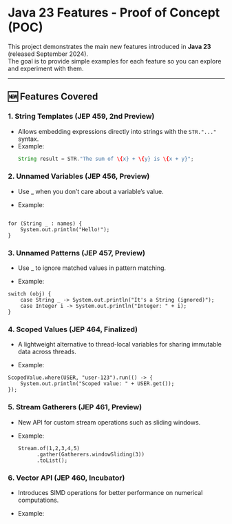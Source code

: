 # Java 23 Features - Proof of Concept (POC)

This project demonstrates the main new features introduced in **Java 23** (released September 2024).  
The goal is to provide simple examples for each feature so you can explore and experiment with them.

---

## 🆕 Features Covered

### 1. String Templates (JEP 459, 2nd Preview)
- Allows embedding expressions directly into strings with the `STR."..."` syntax.
- Example:  
  ```java
  String result = STR."The sum of \{x} + \{y} is \{x + y}";

### 2. Unnamed Variables (JEP 456, Preview)

- Use _ when you don’t care about a variable’s value.

- Example:

```

for (String _ : names) {
    System.out.println("Hello!");
}
```

### 3. Unnamed Patterns (JEP 457, Preview)

- Use _ to ignore matched values in pattern matching.

- Example:

```
switch (obj) {
    case String _ -> System.out.println("It's a String (ignored)");
    case Integer i -> System.out.println("Integer: " + i);
}
```

### 4. Scoped Values (JEP 464, Finalized)

- A lightweight alternative to thread-local variables for sharing immutable data across threads.

- Example:

````
ScopedValue.where(USER, "user-123").run(() -> {
    System.out.println("Scoped value: " + USER.get());
});
````

### 5. Stream Gatherers (JEP 461, Preview)

- New API for custom stream operations such as sliding windows.

- Example:

  ````
  Stream.of(1,2,3,4,5)
        .gather(Gatherers.windowSliding(3))
        .toList();
  ````

### 6. Vector API (JEP 460, Incubator)

- Introduces SIMD operations for better performance on numerical computations.

- Example:
  ````
  ````
